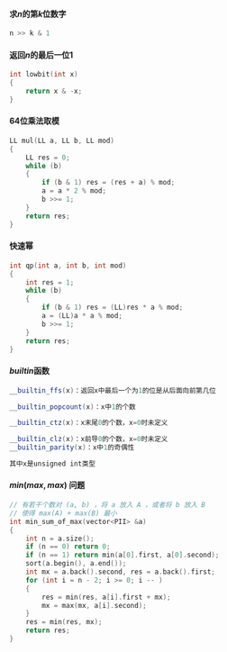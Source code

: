 #### 求$n$的第$k$位数字

```c++
n >> k & 1
```

#### 返回$n$的最后一位$1$

```c++
int lowbit(int x)
{
    return x & -x;
}
```

#### $64$位乘法取模

```c++
LL mul(LL a, LL b, LL mod)
{
	LL res = 0;
	while (b)
	{
		if (b & 1) res = (res + a) % mod;
		a = a * 2 % mod;
		b >>= 1;
	}
	return res;
}
```

#### 快速幂

```c++
int qp(int a, int b, int mod)
{
    int res = 1;
    while (b)
    {
        if (b & 1) res = (LL)res * a % mod;
        a = (LL)a * a % mod;
        b >>= 1;
    }
    return res;
}
```

#### $builtin$函数

```c++
__builtin_ffs(x)：返回x中最后一个为1的位是从后面向前第几位

__builtin_popcount(x)：x中1的个数

__builtin_ctz(x)：x末尾0的个数，x=0时未定义

__builtin_clz(x)：x前导0的个数，x=0时未定义
__builtin_parity(x)：x中1的奇偶性

其中x是unsigned int类型
```

#### $min(max, max)$ 问题

```c++
// 有若干个数对 (a, b) ，将 a 放入 A ，或者将 b 放入 B
// 使得 max(A) + max(B) 最小
int min_sum_of_max(vector<PII> &a)
{
    int n = a.size();
    if (n == 0) return 0;
    if (n == 1) return min(a[0].first, a[0].second);
    sort(a.begin(), a.end());
    int mx = a.back().second, res = a.back().first;
    for (int i = n - 2; i >= 0; i -- )
    {
        res = min(res, a[i].first + mx);
        mx = max(mx, a[i].second);
    }
    res = min(res, mx);
    return res;
}
```

